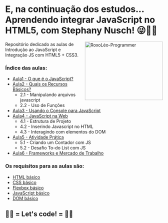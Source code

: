 # E, na continuação dos estudos... Aprendendo integrar JavaScript no HTML5, com Stephany Nusch! 😜👨‍💻
<img align="right" alt="RoxoLéo-Programmer" height="187" width="249" src="https://github.com/roxoleo/dio-desafio-github-1st-repositorio/blob/main/M2.4-Introdu%C3%A7%C3%A3o_JavaScript/aula1-O_que_%C3%A9_JavaScript/programmer.gif">

Repositório dedicado as aulas de Introdução ao JavaScript e Integração JS com HTML5 + CSS3.

### Índice das aulas:
* [Aula1 - O que é o JavaScript?](https://github.com/roxoleo/dio-desafio-github-1st-repositorio/tree/main/M2.4-Introdu%C3%A7%C3%A3o_JavaScript/aula1-O_que_%C3%A9_JavaScript)
* [Aula2 - Quais os Recursos Básicos?](https://github.com/roxoleo/dio-desafio-github-1st-repositorio/tree/main/M2.4-Introdu%C3%A7%C3%A3o_JavaScript/aula2-Recursos_B%C3%A1sicos)
  * 2.1 - Manipulando arquivos javascript
  * 2.2 - Uso de Funções
* [Aula3 - Usando o Console para JavaScript](https://github.com/roxoleo/dio-desafio-github-1st-repositorio/tree/main/M2.4-Introdu%C3%A7%C3%A3o_JavaScript/aula3-Console_JavaScript)
* [Aula4 - JavaScript na Web](https://github.com/roxoleo/dio-desafio-github-1st-repositorio/tree/main/M2.4-Introdu%C3%A7%C3%A3o_JavaScript/aula4-JavaScript_numa_Webpage)
  * 4.1 - Estrutura de Projeto
  * 4.2 - Inserindo Javascript no HTML
  * 4.3 - Interagindo com elementos do DOM
* [Aula5 - Atividade Prática](https://github.com/roxoleo/dio-desafio-github-1st-repositorio/tree/main/M2.4-Introdu%C3%A7%C3%A3o_JavaScript/aula5-Atividade_Pr%C3%A1tica)
  * 5.1 - Criando um Contador com JS
  * 5.2 - Desafio To-do List com JS
* [Aula6 - Frameworks e Mercado de Trabalho](https://github.com/roxoleo/dio-desafio-github-1st-repositorio/tree/main/M2.4-Introdu%C3%A7%C3%A3o_JavaScript/aula6-Frameworks_Mercado_Trabalho)

### Os requisitos para as aulas são:

* [HTML básico](https://www.w3schools.com/html/)
* [CSS básico](https://developer.mozilla.org/pt-BR/docs/Web/CSS)
* [Flexbox básico](https://developer.mozilla.org/pt-BR/docs/Web/CSS/CSS_Flexible_Box_Layout/Basic_Concepts_of_Flexbox)
* [JavaScript básico](https://developer.mozilla.org/pt-BR/docs/Web/JavaScript)
* [DOM básico](https://developer.mozilla.org/pt-BR/docs/Web/API/Document_Object_Model/Introduction)

## 👨‍🏫 = Let's code! = 👨‍💻